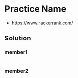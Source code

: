 # Practice Name
* https://www.hackerrank.com/

## Solution
### member1
```kotlin
```

### member2 
```swift
```